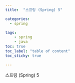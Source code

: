 ```yaml
---
title:  "스프링 (Spring) 5"

categories: 
  - spring

tags: 
    - spring
    - java
toc: true
toc_label: "table of content"
toc_sticky: true 

---
```


스프링 (Spring) 5


